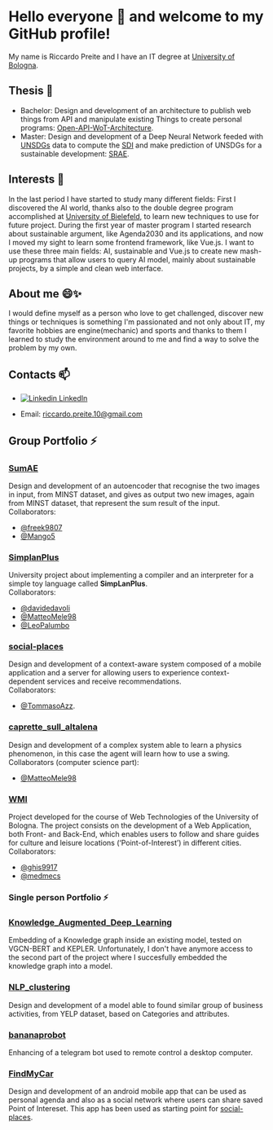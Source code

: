 <!--
**riccardopreite/riccardopreite** is a ✨ _special_ ✨ repository because its `README.md` (this file) appears on your GitHub profile.

Here are some ideas to get you started:

- 🔭 I’m currently working on ...
- 🌱 I’m currently learning ...
- 👯 I’m looking to collaborate on ...
- 🤔 I’m looking for help with ...
- 💬 Ask me about ...
- 📫 How to reach me: ...
- 😄 Pronouns: ...
- ⚡ Fun fact: ...
-->

# Hello everyone 👋 and welcome to my GitHub profile!

My name is Riccardo Preite and I have an IT degree at [University of Bologna](https://www.unibo.it/en).

## Thesis 🔭
- Bachelor: Design and development of an architecture to publish web things from API and manipulate existing Things to create personal programs: [Open-API-WoT-Architecture](https://github.com/riccardopreite/Open-API-WoT-Architecture).
- Master: Design and development of a Deep Neural Network feeded with [UNSDGs](https://unsdg.un.org/) data to compute the [SDI](https://www.sustainabledevelopmentindex.org/about) and make prediction of UNSDGs for a sustainable development: [SRAE](https://github.com/riccardopreite/SRAE_model).

## Interests 🌱
In the last period I have started to study many different fields: First I discovered the AI world, thanks also to the double degree program accomplished at [University of Bielefeld](https://www.uni-bielefeld.de/(en)/), to learn new techniques to use for future project. During the first year of master program I started research about sustainable argument, like Agenda2030 and its applications, and now I moved my sight to learn some frontend framework, like Vue.js. I want to use these three main fields: AI, sustainable and Vue.js to create new mash-up programs that allow users to query AI model, mainly about sustainable projects, by a simple and clean web interface.

## About me 😄✨
I would define myself as a person who love to get challenged, discover new things or techniques is something I'm passionated and not only about IT, my favorite hobbies are engine(mechanic) and sports and thanks to them I learned to study the environment around to me and find a way to solve the problem by my own.

## Contacts 📫
- [![Linkedin](https://i.stack.imgur.com/gVE0j.png) LinkedIn](https://www.linkedin.com/in/riccardo-preite-550969212/)
<!--- [![Instagram](https://i.imgur.com/kpx2bmH.png) Instagram]]()-->
- Email: riccardo.preite.10@gmail.com

## Group Portfolio ⚡

### [SumAE](https://github.com/freek9807/SumAE) 
Design and development of an autoencoder that recognise the two images in input, from MINST dataset, and gives as output two new images, again from MINST dataset, that represent the sum result of the input.\
Collaborators:
- [@freek9807](https://github.com/freek9807)
- [@Mango5](https://github.com/Mango5)

### [SimplanPlus](https://github.com/davidedavoli/SimpLanPlus)
University project about implementing a compiler and an interpreter for a simple toy language called **SimpLanPlus**.\
Collaborators:
- [@davidedavoli](https://github.com/davidedavoli)
- [@MatteoMele98](https://github.com/MatteoMele98)
- [@LeoPalumbo](https://github.com/LeoPalumbo)

### [social-places](https://github.com/TommasoAzz/social-places)
Design and development of a context-aware system composed of a mobile application and a server for allowing users to experience context-dependent services and receive recommendations.\
Collaborators:
- [@TommasoAzz](https://github.com/TommasoAzz).


### [caprette_sull_altalena](https://github.com/riccardopreite/caprette_sull_altalena)
Design and development of a complex system able to learn a physics phenomenon, in this case the agent will learn how to use a swing.\
Collaborators (computer science part):
- [@MatteoMele98](https://github.com/MatteoMele98)

### [WMI](https://github.com/riccardopreite/WMI/)
Project developed for the course of Web Technologies of the University of Bologna. The project consists on the development of a Web Application, both Front- and Back-End, which enables users to follow and share guides for culture and leisure locations (‘Point-of-Interest’) in different cities.\
Collaborators:
- [@ghis9917](https://github.com/ghis9917)
- [@medmecs](https://github.com/medmecs)

### Single person Portfolio ⚡

### [Knowledge_Augmented_Deep_Learning](https://github.com/riccardopreite/Knowledge_Augmented_Deep_Learning)
Embedding of a Knowledge graph inside an existing model, tested on VGCN-BERT and KEPLER. Unfortunately, I don't have anymore access to the second part of the project where I succesfully embedded the knowledge graph into a model.

### [NLP_clustering ](https://github.com/riccardopreite/NLP_clustering)
Design and development of a model able to found similar group of business activities, from YELP dataset, based on Categories and attributes.

### [bananaprobot](https://github.com/riccardopreite/bananaprobot)
Enhancing of a telegram bot used to remote control a desktop computer.

### [FindMyCar](https://github.com/riccardopreite/FindMyCar)
Design and development of an android mobile app that can be used as personal agenda and also as a social network where users can share saved Point of Intereset.
This app has been used as starting point for [social-places](https://github.com/TommasoAzz/social-places).


